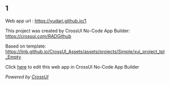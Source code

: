 ## 1
Web app url : https://yudari.github.io/1

This project was created by CrossUI No-Code App Builder: https://crossui.com/RADGithub

Based on template: https://linb.github.io/CrossUI_Assets/assets/projects/Simple/xui_project_tpl_Empty

Click [here](https://crossui.com/RADGithub/#!from=github&owner=yudari&repo=1) to edit this web app in CrossUI No-Code App Builder

<i>Powered by [CrossUI](https://crossui.com)</i>
